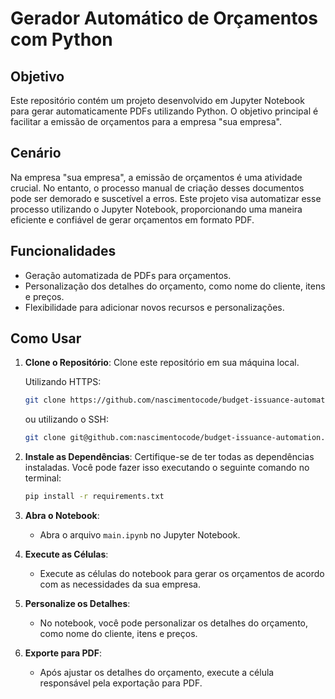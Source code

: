# Gerador Automático de Orçamentos com Python

## Objetivo

Este repositório contém um projeto desenvolvido em Jupyter Notebook para gerar automaticamente PDFs utilizando Python. O objetivo principal é facilitar a emissão de orçamentos para a empresa "sua empresa".

## Cenário

Na empresa "sua empresa", a emissão de orçamentos é uma atividade crucial. No entanto, o processo manual de criação desses documentos pode ser demorado e suscetível a erros. Este projeto visa automatizar esse processo utilizando o Jupyter Notebook, proporcionando uma maneira eficiente e confiável de gerar orçamentos em formato PDF.

## Funcionalidades

- Geração automatizada de PDFs para orçamentos.
- Personalização dos detalhes do orçamento, como nome do cliente, itens e preços.
- Flexibilidade para adicionar novos recursos e personalizações.

## Como Usar

1. **Clone o Repositório**: Clone este repositório em sua máquina local.

    Utilizando HTTPS:
     ```bash
     git clone https://github.com/nascimentocode/budget-issuance-automation.git
     ```
  
     ou utilizando o SSH:
  
     ```bash
     git clone git@github.com:nascimentocode/budget-issuance-automation.git
     ```

2. **Instale as Dependências**: Certifique-se de ter todas as dependências instaladas. Você pode fazer isso executando o seguinte comando no terminal:

      ```bash
      pip install -r requirements.txt
      ```

3. **Abra o Notebook**:
    * Abra o arquivo `main.ipynb` no Jupyter Notebook.

4. **Execute as Células**:
   * Execute as células do notebook para gerar os orçamentos de acordo com as necessidades da sua empresa.

5. **Personalize os Detalhes**:
    * No notebook, você pode personalizar os detalhes do orçamento, como nome do cliente, itens e preços.

6. **Exporte para PDF**:
    * Após ajustar os detalhes do orçamento, execute a célula responsável pela exportação para PDF.
